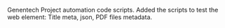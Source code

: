 Genentech Project automation code scripts.
Added the scripts to test the web element: Title meta, json, PDF files metadata.
